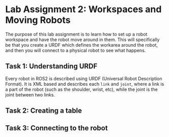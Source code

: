 # Lab Assignment 2: Workspaces and Moving Robots
The purpose of this lab assignment is to learn how to set up a robot workspace and have the robot move around in them. This will specifically be that you create a URDF which defines the workarea around the robot, and then you will connect to a physical robot to see what happens.

## Task 1: Understanding URDF
Every robot in ROS2 is described using URDF (Universal Robot Description Format). It is XML based and describes each `link` and `joint`, where a link is a part of the robot (such as the shoulder, wrist, etc), while the joint is the joint between two links.

## Task 2: Creating a table

## Task 3: Connecting to the robot